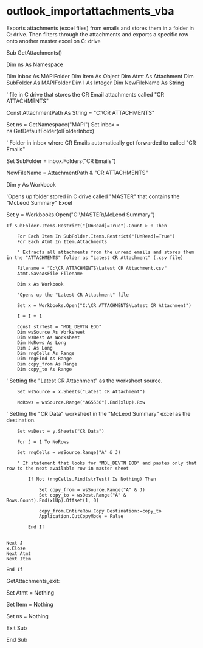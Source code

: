 # outlook_importattachments_vba
Exports attachments (excel files) from emails and stores them in a folder in C: drive. Then filters through the attachments and exports a specific row onto another master excel on C: drive


Sub GetAttachments()

Dim ns As Namespace

Dim inbox As MAPIFolder
Dim Item As Object
Dim Atmt As Attachment
Dim SubFolder As MAPIFolder
Dim I As Integer
Dim NewFileName As String

' file in C drive that stores the CR Email attachments called "CR ATTACHMENTS"

Const AttachmentPath As String = "C:\CR ATTACHMENTS\"
      
Set ns = GetNamespace("MAPI")
Set inbox = ns.GetDefaultFolder(olFolderInbox)

' Folder in inbox where CR Emails automatically get forwarded to called "CR Emails"

Set SubFolder = inbox.Folders("CR Emails")
 
NewFileName = AttachmentPath & "CR ATTACHMENTS"



 Dim y As Workbook
 
'Opens up folder stored in C drive called "MASTER" that contains the "McLeod Summary" Excel

Set y = Workbooks.Open("C:\MASTER\McLeod Summary")


    If SubFolder.Items.Restrict("[UnRead]=True").Count > 0 Then
    
        For Each Item In SubFolder.Items.Restrict("[UnRead]=True")
        For Each Atmt In Item.Attachments
        
        ' Extracts all attachments from the unread emails and stores them in the "ATTACHMENTS" folder as "Latest CR Attachment" (.csv file)
        
        Filename = "C:\CR ATTACHMENTS\Latest CR Attachment.csv"
        Atmt.SaveAsFile Filename
         
        Dim x As Workbook
        
        'Opens up the "Latest CR Attachment" file
        
        Set x = Workbooks.Open("C:\CR ATTACHMENTS\Latest CR Attachment")
    
        I = I + 1
    
        Const strTest = "MDL_DEVTN EOD"
        Dim wsSource As Worksheet
        Dim wsDest As Worksheet
        Dim NoRows As Long
        Dim J As Long
        Dim rngCells As Range
        Dim rngFind As Range
        Dim copy_from As Range
        Dim copy_to As Range
  
  ' Setting the "Latest CR Attachment" as the worksheet source.
  
        Set wsSource = x.Sheets("Latest CR Attachment")
 
        NoRows = wsSource.Range("A65536").End(xlUp).Row
     
  ' Setting the "CR Data" worksheet in the "McLeod Summary" excel as the destination.
  
        Set wsDest = y.Sheets("CR Data")
        
        For J = 1 To NoRows
    
        Set rngCells = wsSource.Range("A" & J)
        
        ' If statement that looks for "MDL_DEVTN EOD" and pastes only that row to the next available row in master sheet
        
            If Not (rngCells.Find(strTest) Is Nothing) Then
        
                Set copy_from = wsSource.Range("A" & J)
                Set copy_to = wsDest.Range("A" & Rows.Count).End(xlUp).Offset(1, 0)

                copy_from.EntireRow.Copy Destination:=copy_to
                Application.CutCopyMode = False
               
            End If
        
        
    Next J
    x.Close
    Next Atmt
    Next Item
   
    End If
    
    
  

GetAttachments_exit:

Set Atmt = Nothing

Set Item = Nothing

Set ns = Nothing

Exit Sub

End Sub

